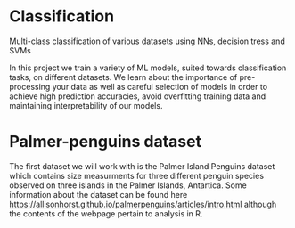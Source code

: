 # Classification
Multi-class classification of various datasets using NNs, decision tress and SVMs

In this project we train a variety of ML models, suited towards classification tasks, on different datasets. We learn about the importance of pre-processing your data as well as careful selection of models in order to achieve high prediction accuracies, avoid overfitting training data and maintaining interpretability of our models. 

# Palmer-penguins dataset
The first dataset we will work with is the Palmer Island Penguins dataset which contains size measurments for three different penguin species observed on three islands in the Palmer Islands, Antartica. Some information about the dataset can be found here
https://allisonhorst.github.io/palmerpenguins/articles/intro.html
although the contents of the webpage pertain to analysis in R. 
